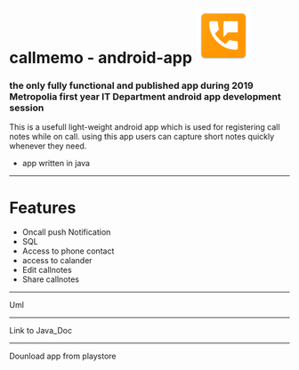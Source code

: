   # callmemo   - android-app                                                      <img src="Images/logo.png" width="100">
 
 ### the only fully functional and published app during 2019 Metropolia first year IT Department android app development session 

This is a usefull light-weight android app which is used for registering call notes  while on call.
using this app users can capture short notes quickly whenever they need.
- app written in java 
---
 # Features 

 - Oncall push Notification
 - SQL 
 - Access to phone contact 
 - access to calander 
 - Edit callnotes 
 - Share callnotes  

---
Uml 

---

Link to Java_Doc

---

Dounload app from playstore 



